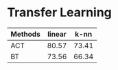 # Transfer Learning

 Methods | linear | k-nn  
---------|--------|-------
 ACT     | 80.57  | 73.41 
 BT      | 73.56  | 66.34 
